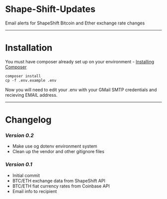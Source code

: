 # Shape-Shift-Updates
Email alerts for ShapeShift Bitcoin and Ether exchange rate changes

---

# Installation
You must have composer already set up on your environment - [Installing Composer](https://getcomposer.org/doc/00-intro.md)

```
composer install
cp -f .env.example .env
```

Now you will need to edit your .env with your GMail SMTP credentials and recieving EMAIL address.

---

# Changelog 

### _Version 0.2_
- Make use og dotenv environment system
- Clean up the vendor and other gitignore files

### _Version 0.1_
- Initial commit 
- BTC/ETH exchange data from ShapeShift API
- BTC/ETH fiat currency rates from Coinbase API
- Email info to recipient
 



